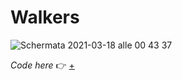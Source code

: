 # Walkers

![Schermata 2021-03-18 alle 00 43 37](https://user-images.githubusercontent.com/76476647/111553453-bb230780-8784-11eb-92ee-b5302ef118d0.jpg)

_Code here_ :point_right: [+](https://editor.p5js.org/Lucilla/full/HXl3ijnZo)
